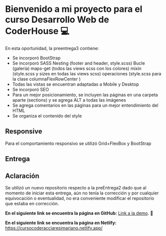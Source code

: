 # Bienvenido a mi proyecto para el curso Desarrollo Web de CoderHouse 💻

En esta oportunidad, la preentrega3 contiene:

-   Se incorporó BootStrap
-   Se incorporó SASS 
        Nesting (footer and header, style.scss)
        Bucle (galería)
        maps-get (todos las views scss con los colores)
        mixin (style.scss y sizes en todas las views scss)
        operaciones (style.scss para la clase columnaFlexRowCenter )
-   Todas las vistas se encuentran adaptadas a Mobile y Desktop
-   Se incorporó SEO
-   Para un mejor posicionamiento, se incluyen las páginas en una carpeta aparte (sections) y se agrega ALT a todas las imágenes
-   Se agrega comentarios en las páginas para un mejor entendimiento del HTML
-   Se organiza el contenido del style

## Responsive

Para el comportamiento responsivo se utilizó Grid+FlexBox y BootStrap

## Entrega

## Aclaración
Se utilizó un nuevo repositorio respecto a la preEntrega2 dado que al momento de iniciar esta entrega, aún no tenía la corrección y por cualquier equivocación o eventualidad, no era conveniente modificar el repositorio que estaba en corrección.

**En el siguiente link se encuentra la página en GitHub:** [Link a la demo](https://marianoacciaresi.github.io/PreEntrega3-Acciaresi-Mariano/). 🚀

**En el siguiente link se encuentra la página en Netlify:** https://cursocoderacciaresimariano.netlify.app/